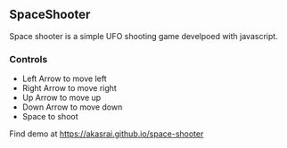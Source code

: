 ## SpaceShooter

Space shooter is a simple UFO shooting game develpoed with javascript.

### Controls
- Left Arrow to move left
- Right Arrow to move right
- Up Arrow to move up
- Down Arrow to move down
- Space to shoot


Find demo at https://akasrai.github.io/space-shooter
